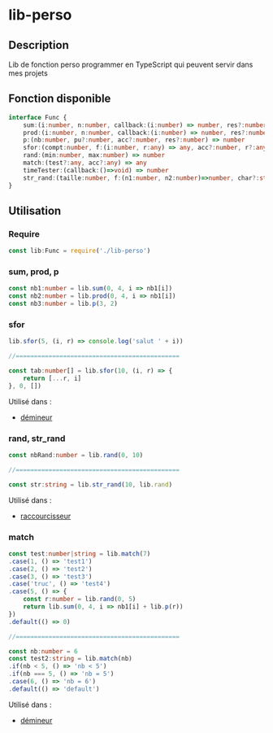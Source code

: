 # lib-perso
## Description
Lib de fonction perso programmer en TypeScript qui peuvent servir dans mes projets

## Fonction disponible
```TypeScript
interface Func {
    sum:(i:number, n:number, callback:(i:number) => number, res?:number) => number
    prod:(i:number, n:number, callback:(i:number) => number, res?:number) => number
    p:(nb:number, pu?:number, acc?:number, res?:number) => number
    sfor:(compt:number, f:(i:number, r:any) => any, acc?:number, r?:any) => any
    rand:(min:number, max:number) => number
    match:(test?:any, acc?:any) => any
    timeTester:(callback:()=>void) => number
    str_rand:(taille:number, f:(n1:number, n2:number)=>number, char?:string) => string
}
```

## Utilisation
### Require
```TypeScript
const lib:Func = require('./lib-perso')
```

### sum, prod, p
```TypeScript
const nb1:number = lib.sum(0, 4, i => nb1[i])
const nb2:number = lib.prod(0, 4, i => nb1[i])
const nb3:number = lib.p(3, 2)
```

### sfor
```TypeScript
lib.sfor(5, (i, r) => console.log('salut ' + i))

//=============================================

const tab:number[] = lib.sfor(10, (i, r) => {
    return [...r, i]
}, 0, [])
```
Utilisé dans :
* [démineur](https://github.com/LordPax/demineur)

### rand, str_rand
```TypeScript
const nbRand:number = lib.rand(0, 10)

//=============================================

const str:string = lib.str_rand(10, lib.rand)
```
Utilisé dans :
* [raccourcisseur](https://github.com/LordPax/raccourcisseur)

### match
```TypeScript
const test:number|string = lib.match(7)
.case(1, () => 'test1')
.case(2, () => 'test2')
.case(3, () => 'test3')
.case('truc', () => 'test4')
.case(5, () => {
    const r:number = lib.rand(0, 5)
    return lib.sum(0, 4, i => nb1[i] + lib.p(r))
})
.default(() => 0)

//=============================================

const nb:number = 6
const test2:string = lib.match(nb)
.if(nb < 5, () => 'nb < 5')
.if(nb === 5, () => 'nb = 5')
.case(6, () => 'nb = 6')
.default(() => 'default')
```
Utilisé dans :
* [démineur](https://github.com/LordPax/demineur)